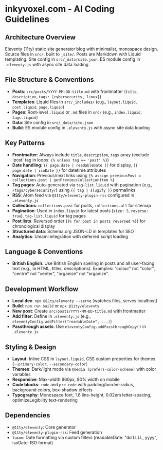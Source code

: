 # inkyvoxel.com - AI Coding Guidelines

## Architecture Overview

Eleventy (11ty) static site generator blog with minimalist, monospace design. Source files in `src/`, built to `_site/`. Posts are Markdown with Liquid templating. Site config in `src/_data/site.json`. ES module config in `.eleventy.js` with async site data loading.

## File Structure & Conventions

- **Posts**: `src/posts/YYYY-MM-DD-title.md` with frontmatter (`title`, `description`, `tags: [cybersecurity, linux]`)
- **Templates**: Liquid files in `src/_includes/` (e.g., `layout.liquid`, `post.liquid`, `page.liquid`)
- **Pages**: Root-level `.liquid` or `.md` files in `src/` (e.g., `index.liquid`, `tags.liquid`)
- **Data**: Site config in `src/_data/site.json`
- **Build**: ES module config in `.eleventy.js` with async site data loading

## Key Patterns

- **Frontmatter**: Always include `title`, `description`, `tags` array (exclude 'post' tag in loops: `{% unless tag == 'post' %}`)
- **Date handling**: `{{ page.date | readableDate }}` for display, `{{ page.date | isoDate }}` for datetime attributes
- **Navigation**: Previous/next links using `{% assign previousPost = collections.post | getPreviousCollectionItem %}`
- **Tag pages**: Auto-generated via `tag-list.liquid` with pagination (e.g., `/tags/cybersecurity/`) using `{{ tag | slugify }}` permalinks
- **RSS**: Atom feed via `@11ty/eleventy-plugin-rss` configured in `.eleventy.js`
- **Collections**: `collections.post` for posts, `collections.all` for sitemap
- **Pagination**: Used in `index.liquid` for latest posts (`size: 5`, `reverse: true`), `tag-list.liquid` for tag pages
- **Post lists**: Reversed order (`{% for post in posts reversed %}`) for chronological display
- **Structured data**: Schema.org JSON-LD in templates for SEO
- **Analytics**: Umami integration with deferred script loading

## Language & Conventions

- **British English**: Use British English spelling in posts and all user-facing text (e.g., in HTML, titles, descriptions). Examples: "colour" not "color", "centre" not "center", "organise" not "organize".

## Development Workflow

- **Local dev**: `npx @11ty/eleventy --serve` (watches files, serves localhost)
- **Build**: `npm run build` or `npx @11ty/eleventy`
- **New post**: Create `src/posts/YYYY-MM-DD-title.md` with frontmatter
- **Add filter**: Define in `.eleventy.js` (e.g., `eleventyConfig.addFilter("readableDate", ...)`)
- **Passthrough assets**: Use `eleventyConfig.addPassthroughCopy()` in `.eleventy.js`

## Styling & Design

- **Layout**: Inline CSS in `layout.liquid`, CSS custom properties for themes (`--primary-color`, `--secondary-color`)
- **Themes**: Dark/light mode via `@media (prefers-color-scheme)` with color variables
- **Responsive**: Max-width 960px, 90% width on mobile
- **Code blocks**: `code` and `pre code` with padding/border-radius, background colors, box-shadow effects
- **Typography**: Monospace font, 1.6 line-height, 0.02em letter-spacing, optimizeLegibility text-rendering

## Dependencies

- `@11ty/eleventy`: Core generator
- `@11ty/eleventy-plugin-rss`: Feed generation
- `luxon`: Date formatting via custom filters (readableDate: "dd LLLL, yyyy", isoDate: ISO format)
